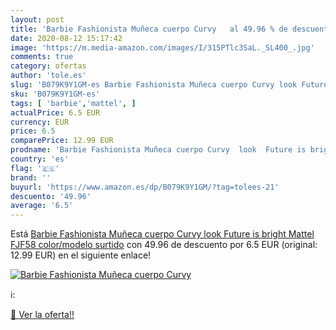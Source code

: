 ```yaml
---
layout: post
title: 'Barbie Fashionista Muñeca cuerpo Curvy   al 49.96 % de descuento'
date: 2020-08-12 15:17:42
image: 'https://m.media-amazon.com/images/I/315PTlc3SaL._SL400_.jpg'
comments: true
category: ofertas
author: 'tole.es'
slug: 'B079K9Y1GM-es Barbie Fashionista Muñeca cuerpo Curvy look Future is...'
sku: 'B079K9Y1GM-es'
tags: [ 'barbie','mattel', ]
actualPrice: 6.5 EUR
currency: EUR
price: 6.5
comparePrice: 12.99 EUR
prodname: 'Barbie Fashionista Muñeca cuerpo Curvy  look  Future is bright   Mattel FJF58    color/modelo surtido'
country: 'es'
flag: '🇪🇸'
brand: ''
buyurl: 'https://www.amazon.es/dp/B079K9Y1GM/?tag=tolees-21'
descuento: '49.96'
average: '6.5'
---
```


Está [Barbie Fashionista Muñeca cuerpo Curvy  look  Future is bright   Mattel FJF58    color/modelo surtido](https://www.amazon.es/dp/B079K9Y1GM/?tag=tolees-21) con 49.96 de descuento por 6.5 EUR (original: 12.99 EUR) en el siguiente enlace!

[![Barbie Fashionista Muñeca cuerpo Curvy  ](https://m.media-amazon.com/images/I/315PTlc3SaL._SL400_.jpg)](https://www.amazon.es/dp/B079K9Y1GM/?tag=tolees-21)

ℹ️:


[🛒 Ver la oferta!!](https://www.amazon.es/dp/B079K9Y1GM/?tag=tolees-21)
